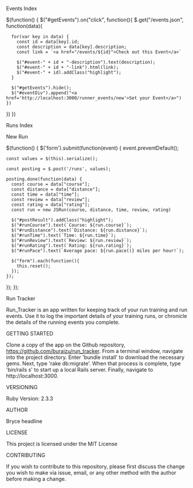 Events Index

$(function() {
  $("#getEvents").on("click", function(){
    $.get("/events.json", function(data){

      for(var key in data) {
        const id = data[key].id;
        const description = data[key].description;
        const link = `<a href="/events/${id}">Check out this Event</a>`

        $("#event-" + id + "-description").text(description);
        $("#event-" + id + "-link").html(link);
        $("#event-" + id).addClass("highlight");
      }

      $("#getEvents").hide();
      $("#eventDiv").append("<a href='http://localhost:3000/runner_events/new'>Set your Event</a>")
    })
  })
})

Runs Index

<script type="text/javascript" charset="utf-8">

  $(function() {
    $(".moreInfo").on("click", function() {
      var id = $(this).data("id");
      $.get("/runs/" + id + ".json", function(run) {
        $("#run-" + id + "-time").html(`Time: ${run["time"]}`);
        $("#run-" + id + "-review").html(`Review: ${run["review"]}`);
        $("#run-" + id + "-rating").html(`Rating: ${run["rating"]}`);
      });
    });
  });

</script>

New Run
<script type="text/javascript" charset="utf-8">

  class JSRun {
    constructor(course, distance, time, review, rating) {
      this.course = course;
      this.distance = distance;
      this.time = time;
      this.review = review;
      this.rating = rating;
    }
  }

  JSRun.prototype.pace = function() {
    let timeInHours = this.time / 60;
    return (this.distance / timeInHours).toFixed(2);
  }



</script>

$(function() {
  $('form').submit(function(event) {
    event.preventDefault();

    const values = $(this).serialize();

    const posting = $.post('/runs', values);

    posting.done(function(data) {
      const course = data["course"];
      const distance = data["distance"];
      const time = data["time"];
      const review = data["review"];
      const rating = data["rating"];
      const run = new JSRun(course, distance, time, review, rating)

      $("#postResult").addClass("highlight");
      $("#runCourse").text(`Course: ${run.course}`);
      $("#runDistance").text(`Distance: ${run.distance}`);
      $("#runTime").text(`Time: ${run.time}`);
      $("#runReview").text(`Review: ${run.review}`);
      $("#runRating").text(`Rating: ${run.rating}`);
      $("#runPace").text(`Average pace: ${run.pace()} miles per hour!`);

      $("form").each(function(){
        this.reset();
      });
    });
  });
});

Run Tracker

Run_Tracker is an app written for keeping track of your run training and run events. Use it to log the important details of your training runs, or chronicle the details of the running events you complete.

GETTING STARTED

Clone a copy of the app on the Github repository, https://github.com/buraizu/run_tracker.
From a terminal window, navigate into the project directory. Enter 'bundle install' to download the necessary gems. Next, type 'rake db:migrate'. When that process is complete, type 'bin/rails s' to start up a local Rails server. Finally, navigate to http://localhost:3000.

VERSIONING

Ruby Version: 2.3.3

AUTHOR

Bryce headline

LICENSE

This project is licensed under the MIT License

CONTRIBUTING

If you wish to contribute to this repository, please first discuss the change you wish to make via issue, email, or any other method with the author before making a change.
